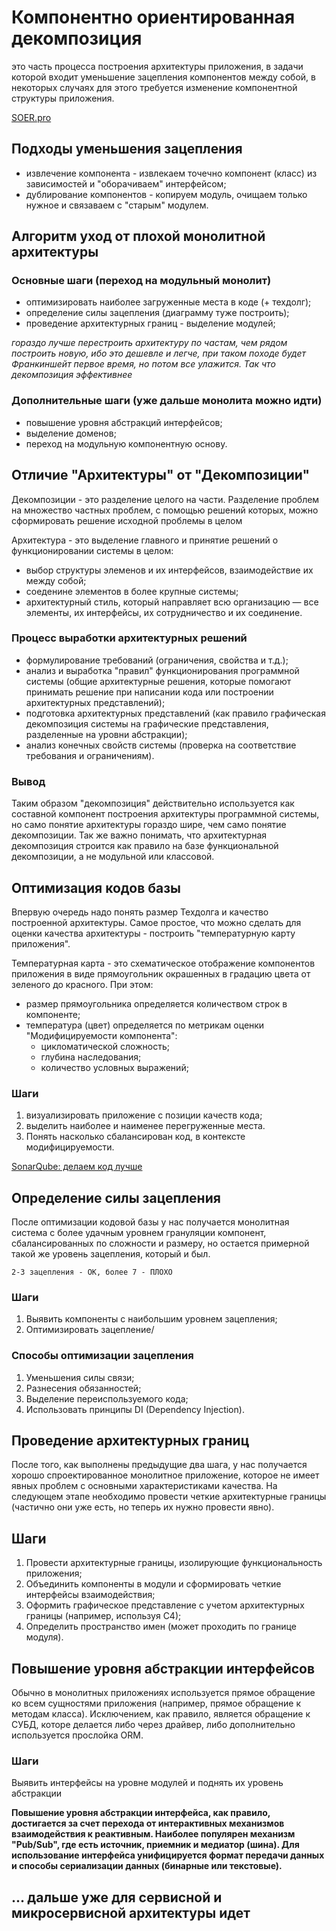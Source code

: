 # Компонентно ориентированная декомпозиция 
это часть процесса построения архитектуры приложения, в задачи которой входит уменьшение зацепления компонентов между собой, в некоторых случаях для этого требуется изменение компонентной структуры приложения. 

[SOER.pro](https://platform.soer.pro/#!/pages/streams/kinescope/23b14e27-89d5-4e4b-a699-420e576a9b92)

## Подходы уменьшения зацепления
- извлечение компонента - извлекаем точечно компонент (класс) из зависимостей и "оборачиваем" интерфейсом; 
- дублирование компонентов - копируем модуль, очищаем только нужное и связаваем с "старым" модулем.

## Алгоритм уход от плохой монолитной архитектуры

### Основные шаги (переход на модульный монолит)
- оптимизировать наиболее загруженные места в коде (+ техдолг);
- определение силы зацепления (диаграмму туже построить);
- проведение архитектурных границ - выделение модулей;

_гораздо лучше перестроить архитектуру по частам, чем рядом построить новую, ибо это дешевле и легче, при таком походе будет Франкиншейт первое время, но потом все улажится. Так что декомпозиция эффективнее_

### Дополнительные шаги (уже дальше монолита можно идти)
- повышение уровня абстракций интерфейсов;
- выделение доменов;
- переход на модульную компонентную основу.

## Отличие "Архитектуры" от "Декомпозиции"
Декомпозиции - это разделение целого на части. Разделение проблем на множество частных проблем, с помощью решений которых, можно сформировать решение исходной проблемы в целом

Архитектура - это выделение главного и принятие решений о функционировании системы в целом:

- выбор структуры элеменов и их интерфейсов, взаимодействие их между собой;
- соеденине элементов в более крупные системы;
- архитектурный стиль, который направляет всю организацию — все элементы, их интерфейсы, их сотрудничество и их соединение.

### Процесс выработки архитектурных решений
- формулирование требований (ограничения, свойства и т.д.);
- анализ и выработка "правил" функционирования программной системы (общие архитектурные решения, которые помогают принимать решение при написании кода или построении архитектурных представлений);
- подготовка архитектурных представлений (как правило графическая декомпозиция системы на графические представления, разделенные на уровни абстракции);
- анализ конечных свойств системы (проверка на соответствие требования и ограничениям).


### Вывод
Таким образом "декомпозиция" действительно используется как составной компонент построения архитектуры программной системы, но само понятие архитектуры гораздо шире, чем само понятие декомпозиции. Так же важно понимать, что архитектурная декомпозиция строится как правило на базе функциональной декомпозиции, а не модульной или классовой.


## Оптимизация кодов базы
Впервую очередь надо понять размер Техдолга и качество построенной архитектуры. Самое простое, что можно сделать для оценки качества архитектуры - построить "температурную карту приложения".

Температурная карта - это схематическое отображение компонентов приложения в виде прямоугольник окрашенных в градацию цвета от зеленого до красного. При этом:

- размер прямоугольника определяется количеством строк в компоненте; 
- температура (цвет) определяется по метрикам оценки "Модифицируемости компонента":
    - цикломатической сложность; 
    - глубина наследования; 
    - количество условных выражений;

### Шаги
1. визуализировать приложение с позиции качеств кода;
2. выделить наиболее и наименее перегруженные места. 
3. Понять насколько сбалансирован код, в контексте модифицируемости.

[SonarQube: делаем код лучше](https://habr.com/ru/companies/sportmaster_lab/articles/746320/)


## Определение силы зацепления
После оптимизации кодовой базы у нас получается монолитная система с более удачным уровнем грануляции компонент, сбалансированных по сложности и размеру, но остается примерной такой же уровень зацепления, который и был.

`2-3 зацепления - ОК, более 7 - ПЛОХО`

### Шаги
1. Выявить компоненты с наибольшим уровнем зацепления;
2. Оптимизировать зацепление/

### Способы оптимизации зацепления
1. Уменьшения силы связи;
2. Разнесения обязанностей;
3. Выделение переиспользуемого кода;
4. Использовать принципы DI (Dependency Injection).

## Проведение архитектурных границ
После того, как выполнены предыдущие два шага, у нас получается хорошо спроектированное монолитное приложение, которое не имеет явных проблем с основными характеристиками качества. На следующем этапе необходимо провести четкие архитектурные границы (частично они уже есть, но теперь их нужно провести явно).

## Шаги
1. Провести архитектурные границы, изолирующие функциональность приложения;
2. Объединить компоненты в модули и сформировать четкие интерфейсы взаимодействия;
3. Оформить графическое представление с учетом архитектурных границы (например, используя С4);
4. Определить пространство имен (может проходить по границе модуля).

## Повышение уровня абстракции интерфейсов
Обычно в монолитных приложениях используется прямое обращение ко всем сущностями приложения (например, прямое обращение к методам класса). Исключением, как правило, является обращение к СУБД, которе делается либо через драйвер, либо дополнительно используется прослойка ORM.

### Шаги
Выявить интерфейсы на уровне модулей и поднять их уровень абстракции

**Повышение уровня абстракции интерфейса, как правило, достигается за счет перехода от интерактивных механизмов взаимодействия к реактивным. Наиболее популярен механизм "Pub/Sub", где есть источник, приемник и медиатор (шина). Для использование интерфейса унифицируется формат передачи данных и способы сериализации данных (бинарные или текстовые).**


## ... дальше уже для сервисной и микросервисной архитектуры идет